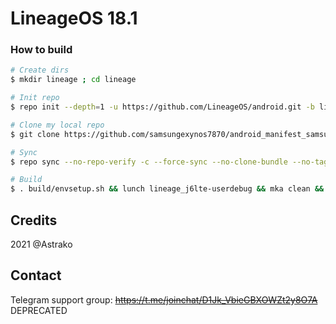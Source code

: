 # LineageOS 18.1

### How to build ###

```bash
# Create dirs
$ mkdir lineage ; cd lineage

# Init repo
$ repo init --depth=1 -u https://github.com/LineageOS/android.git -b lineage-18.1

# Clone my local repo
$ git clone https://github.com/samsungexynos7870/android_manifest_samsung_j6lte.git -b lineage-18.1 .repo/local_manifests

# Sync
$ repo sync --no-repo-verify -c --force-sync --no-clone-bundle --no-tags --optimized-fetch --prune -j`nproc`

# Build
$ . build/envsetup.sh && lunch lineage_j6lte-userdebug && mka clean && mka api-stubs-docs && mka hiddenapi-lists-docs && mka system-api-stubs-docs && mka test-api-stubs-docs && mka bacon -j`nproc`
```

## Credits
2021 @Astrako

## Contact
Telegram support group: <s>https://t.me/joinchat/D1Jk_VbieGBXOWZt2y8O7A</s> DEPRECATED